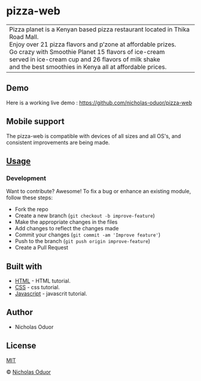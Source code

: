 # pizza-web

<table>
<tr>
<td>
Pizza planet is a Kenyan based pizza restaurant located in Thika Road Mall.<br>
Enjoy over 21 pizza flavors and p’zone at affordable prizes.<br> 
Go crazy with Smoothie Planet 15 flavors of ice-cream <br>served in ice-cream cup and 26 flavors of milk shake <br>
and the best smoothies in Kenya all at affordable prices.
</td>
</tr>
</table>

## Demo
Here is a working live demo : https://github.com/nicholas-oduor/pizza-web

## Mobile support
The pizza-web is compatible with devices of all sizes and all OS's, and consistent improvements are being made.

## [Usage](https://nicholas-oduor.github.io/pizza-web/)

### Development

Want to contribute? Awesome!
To fix a bug or enhance an existing module, follow these steps:
- Fork the repo
- Create a new branch (`git checkout -b improve-feature`)
- Make the appropriate changes in the files
- Add changes to reflect the changes made
- Commit your changes (`git commit -am 'Improve feature'`)
- Push to the branch (`git push origin improve-feature`)
- Create a Pull Request

## Built with

- [HTML](https://www.w3schools.com/html/) - HTML tutorial.
- [CSS](https://www.w3schools.com/css/) - css tutorial.
- [Javascript](https://www.w3schools.com/js/) - javascrit tutorial.

## Author
- Nicholas Oduor 

## License 
[MIT]()

 © [Nicholas  Oduor](https://github.com/nicholas-oduor/pizza-web)